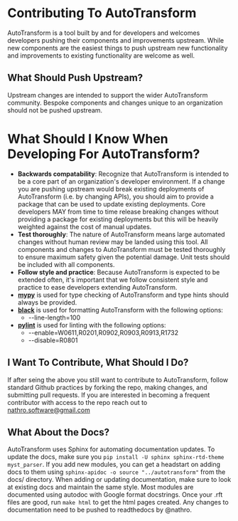 # **Contributing To AutoTransform**

AutoTransform is a tool built by and for developers and welcomes developers pushing their components and improvements upstream. While new components are the easiest things to push upstream new functionality and improvements to existing functionality are welcome as well.

## **What Should Push Upstream?**

Upstream changes are intended to support the wider AutoTransform community. Bespoke components and changes unique to an organization should not be pushed upstream.

# **What Should I Know When Developing For AutoTransform?**

- **Backwards compatability**: Recognize that AutoTransform is intended to be a core part of an organization's developer environment. If a change you are pushing upstream would break existing deployments of AutoTransform (i.e. by changing APIs), you should aim to provide a package that can be used to update existing deployments. Core developers MAY from time to time release breaking changes without providing a package for existing deployments but this will be heavily weighted against the cost of manual updates.
- **Test thoroughly**: The nature of AutoTransform means large automated changes without human review may be landed using this tool. All components and changes to AutoTransform must be tested thoroughly to ensure maximum safety given the potential damage. Unit tests should be included with all components.
- **Follow style and practice**: Because AutoTransform is expected to be extended often, it's important that we follow consistent style and practice to ease developers extending AutoTransform.
 - [**mypy**](https://pypi.org/project/mypy/) is used for type checking of AutoTransform and type hints should always be provided. 
 - [**black**](https://pypi.org/project/black/) is used for formatting AutoTransform with the following options:
   - --line-length=100
 - [**pylint**](https://pypi.org/project/pylint/) is used for linting with the following options:
   - --enable=W0611,R0201,R0902,R0903,R0913,R1732
   - --disable=R0801

## **I Want To Contribute, What Should I Do?**

If after seing the above you still want to contribute to AutoTransform, follow standard Github practices by forking the repo, making changes, and submitting pull requests. If you are interested in becoming a frequent contributor with access to the repo reach out to nathro.software@gmail.com

## **What About the Docs?**

AutoTransform uses Sphinx for automating documentation updates. To update the docs, make sure you `pip install -U sphinx sphinx-rtd-theme myst_parser`. If you add new modules, you can get a headstart on adding docs to them using `sphinx-apidoc -o source "../autotransform"` from the docs/ directory. When adding or updating documentation, make sure to look at existing docs and maintain the same style. Most modules are documented using autodoc with Google format docstrings. Once your .rft files are good, run `make html` to get the html pages created. Any changes to documentation need to be pushed to readthedocs by @nathro.